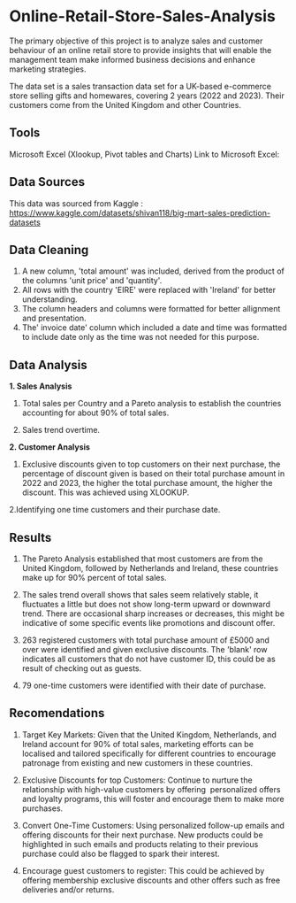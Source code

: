 # Online-Retail-Store-Sales-Analysis
The primary objective of this project is to analyze sales and customer behaviour of an online retail store to provide insights that will enable the management team make informed business decisions and enhance marketing strategies.

The data set is a sales transaction data set for a UK-based e-commerce store selling gifts and homewares, covering 2 years (2022 and 2023). Their customers come from the United Kingdom and other Countries.

## Tools

Microsoft Excel (Xlookup, Pivot tables and Charts)
Link to Microsoft Excel: 

## Data Sources

This data was sourced from Kaggle : https://www.kaggle.com/datasets/shivan118/big-mart-sales-prediction-datasets

## Data Cleaning

1. A new column, 'total amount' was included, derived from the product of the columns 'unit price' and 'quantity'.
2. All rows with the country 'EIRE' were replaced with 'Ireland' for better understanding.
3. The column headers and columns were formatted for better allignment and presentation.
4. The' invoice date' column which included a date and time was formatted to include date only as the time was not needed for this purpose.

## Data Analysis

**1. Sales Analysis**

1. Total sales per Country and a Pareto analysis to establish the countries accounting for about 90% of total sales.
   
2. Sales trend overtime.

**2. Customer Analysis**

1. Exclusive discounts given to top customers on their next purchase, the percentage of discount given is based on their total purchase amount in 2022 and 2023, the higher the total purchase amount, the higher the discount. This was achieved using XLOOKUP.  

2.Identifying one time customers and their purchase date.

## Results

1. The Pareto Analysis established that most customers are from the United Kingdom, followed by Netherlands and Ireland, these countries make up for 90% percent of total sales.  

2. The sales trend overall shows that sales seem relatively stable, it fluctuates a little but does not show long-term upward or downward trend. There are occasional sharp increases or decreases, this might be indicative of some specific events like promotions and discount offer.
   
3. 263 registered customers with total purchase amount of £5000 and over were identified and given exclusive discounts. The 'blank' row indicates all customers that do not have customer ID, this could be as result of checking out as guests.

4. 79 one-time customers were identified with their date of purchase.

## Recomendations

1. Target Key Markets: Given that the United Kingdom, Netherlands, and Ireland account for 90% of total sales, marketing efforts can be localised and tailored specifically for different countries to encourage patronage from existing and new customers in these countries.

2. Exclusive Discounts for top Customers: Continue to nurture the relationship with high-value customers by offering  personalized offers and loyalty programs, this will foster and encourage them to make more purchases.

3. Convert One-Time Customers: Using personalized follow-up emails and offering discounts for their next purchase. New products could be highlighted in such emails and products relating to their previous purchase could also be flagged to spark their interest.

4. Encourage guest customers to register: This could be achieved by offering membership exclusive discounts and other offers such as free deliveries and/or returns.
